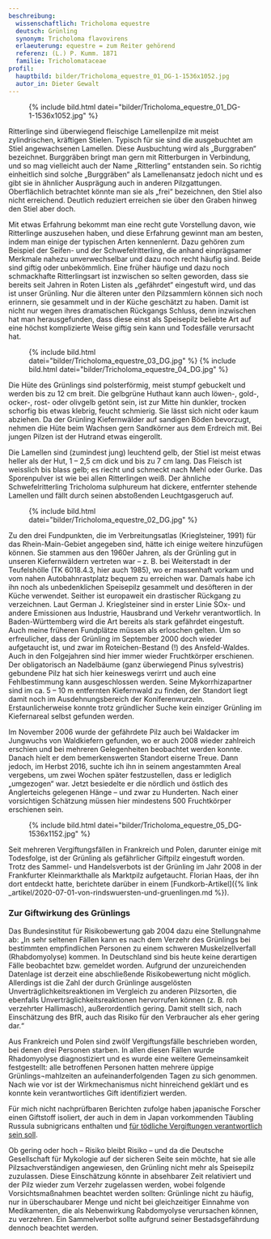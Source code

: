 ```yaml
---
beschreibung:
  wissenschaftlich: Tricholoma equestre
  deutsch: Grünling
  synonym: Tricholoma flavovirens
  erlaeuterung: equestre = zum Reiter gehörend
  referenz: (L.) P. Kumm. 1871
  familie: Tricholomataceae
profil:
  hauptbild: bilder/Tricholoma_equestre_01_DG-1-1536x1052.jpg
  autor_in: Dieter Gewalt
---
```


<figure>
  {% include bild.html datei="bilder/Tricholoma_equestre_01_DG-1-1536x1052.jpg" %}
</figure>

Ritterlinge sind überwiegend fleischige Lamellenpilze mit meist zylindrischen, kräftigen Stielen. Typisch für sie sind die ausgebuchtet am Stiel angewachsenen Lamellen. Diese Ausbuchtung wird als „Burggraben“ bezeichnet. Burggräben bringt man gern mit Ritterburgen in Verbindung, und so mag vielleicht auch der Name „Ritterling“ entstanden sein. So richtig einheitlich sind solche „Burggräben“ als Lamellenansatz jedoch nicht und es gibt sie in ähnlicher Ausprägung auch in anderen Pilzgattungen. Oberflächlich betrachtet könnte man sie als „frei“ bezeichnen, den Stiel also nicht erreichend. Deutlich reduziert erreichen sie über den Graben hinweg den Stiel aber doch.

Mit etwas Erfahrung bekommt man eine recht gute Vorstellung davon, wie Ritterlinge auszusehen haben, und diese Erfahrung gewinnt man am besten, indem man einige der typischen Arten kennenlernt. Dazu gehören zum Beispiel der Seifen- und der Schwefelritterling, die anhand einprägsamer Merkmale nahezu unverwechselbar und dazu noch recht häufig sind. Beide sind giftig oder unbekömmlich. Eine früher häufige und dazu noch schmackhafte Ritterlingsart ist inzwischen so selten geworden, dass sie bereits seit Jahren in Roten Listen als „gefährdet“ eingestuft wird, und das ist unser Grünling. Nur die älteren unter den Pilzsammlern können sich noch erinnern, sie gesammelt und in der Küche geschätzt zu haben. Damit ist nicht nur wegen ihres dramatischen Rückgangs Schluss, denn inzwischen hat man herausgefunden, dass diese einst als Speisepilz beliebte Art auf eine höchst komplizierte Weise giftig sein kann und Todesfälle verursacht hat.

<figure>
  {% include bild.html datei="bilder/Tricholoma_equestre_03_DG.jpg" %}
  {% include bild.html datei="bilder/Tricholoma_equestre_04_DG.jpg" %}
</figure>

Die Hüte des Grünlings sind polsterförmig, meist stumpf gebuckelt und werden bis zu 12 cm breit. Die gelbgrüne Huthaut kann auch löwen-, gold-, ocker-, rost- oder olivgelb getönt sein, ist zur Mitte hin dunkler, trocken schorfig bis etwas klebrig, feucht schmierig. Sie lässt sich nicht oder kaum abziehen. Da der Grünling Kiefernwälder auf sandigen Böden bevorzugt, nehmen die Hüte beim Wachsen gern Sandkörner aus dem Erdreich mit. Bei jungen Pilzen ist der Hutrand etwas eingerollt.

Die Lamellen sind (zumindest jung) leuchtend gelb, der Stiel ist meist etwas heller als der Hut, 1 – 2,5 cm dick und bis zu 7 cm lang. Das Fleisch ist weisslich bis blass gelb; es riecht und schmeckt nach Mehl oder Gurke. Das Sporenpulver ist wie bei allen Ritterlingen weiß. Der ähnliche Schwefelritterling Tricholoma sulphureum hat dickere, entfernter stehende Lamellen und fällt durch seinen abstoßenden Leuchtgasgeruch auf.

<figure>
  {% include bild.html datei="bilder/Tricholoma_equestre_02_DG.jpg" %}
</figure>

Zu den drei Fundpunkten, die im Verbreitungsatlas (Krieglsteiner, 1991) für das Rhein-Main-Gebiet angegeben sind, hätte ich einige weitere hinzufügen können. Sie stammen aus den 1960er Jahren, als der Grünling gut in unseren Kiefernwäldern vertreten war – z. B. bei Weiterstadt in der Teufelshölle (TK 6018.4.3, hier auch 1985), wo er massenhaft vorkam und vom nahen Autobahnrastplatz bequem zu erreichen war. Damals habe ich ihn noch als unbedenklichen Speisepilz gesammelt und desöfteren in der Küche verwendet. Seither ist europaweit ein drastischer Rückgang zu verzeichnen. Laut German J. Krieglsteiner sind in erster Linie SOx- und andere Emissionen aus Industrie, Hausbrand und Verkehr verantwortlich. In Baden-Württemberg wird die Art bereits als stark gefährdet eingestuft. Auch meine früheren Fundplätze müssen als erloschen gelten. Um so erfreulicher, dass der Grünling im September 2000 doch wieder aufgetaucht ist, und zwar im Roteichen-Bestand (!) des Ansfeld-Waldes. Auch in den Folgejahren sind hier immer wieder Fruchtkörper erschienen. Der obligatorisch an Nadelbäume (ganz überwiegend Pinus sylvestris) gebundene Pilz hat sich hier keineswegs verirrt und auch eine Fehlbestimmung kann ausgeschlossen werden. Seine Mykorrhizapartner sind im ca. 5 – 10 m entfernten Kiefernwald zu finden, der Standort liegt damit noch im Ausdehnungsbereich der Koniferenwurzeln. Erstaunlicherweise konnte trotz gründlicher Suche kein einziger Grünling im Kiefernareal selbst gefunden werden.

Im November 2006 wurde der gefährdete Pilz auch bei Waldacker im Jungwuchs von Waldkiefern gefunden, wo er auch 2008 wieder zahlreich erschien und bei mehreren Gelegenheiten beobachtet werden konnte. Danach hielt er dem bemerkenswerten Standort eiserne Treue. Dann jedoch, im Herbst 2016, suchte ich ihn in seinem angestammten Areal vergebens, um zwei Wochen später festzustellen, dass er lediglich „umgezogen“ war. Jetzt besiedelte er die nördlich und östlich des Anglerteichs gelegenen Hänge – und zwar zu Hunderten. Nach einer vorsichtigen Schätzung müssen hier mindestens 500 Fruchtkörper erschienen sein.

<figure>
  {% include bild.html datei="bilder/Tricholoma_equestre_05_DG-1536x1152.jpg" %}
</figure>

Seit mehreren Vergiftungsfällen in Frankreich und Polen, darunter einige mit Todesfolge, ist der Grünling als gefährlicher Giftpilz eingestuft worden. Trotz des Sammel- und Handelsverbots ist der Grünling im Jahr 2008 in der Frankfurter Kleinmarkthalle als Marktpilz aufgetaucht. Florian Haas, der ihn dort entdeckt hatte, berichtete darüber in einem [Fundkorb-Artikel]({% link _artikel/2020-07-01-von-rindswuersten-und-gruenlingen.md %}).
 
### Zur Giftwirkung des Grünlings

Das Bundesinstitut für Risikobewertung gab 2004 dazu eine Stellungnahme ab: „In sehr seltenen Fällen kann es nach dem Verzehr des Grünlings bei bestimmten empfindlichen Personen zu einem schweren Muskelzellverfall (Rhabdomyolyse) kommen. In Deutschland sind bis heute keine derartigen Fälle beobachtet bzw. gemeldet worden. Aufgrund der unzureichenden Datenlage ist derzeit eine abschließende Risikobewertung nicht möglich. Allerdings ist die Zahl der durch Grünlinge ausgelösten Unverträglichkeitsreaktionen im Vergleich zu anderen Pilzsorten, die ebenfalls Unverträglichkeitsreaktionen hervorrufen können (z. B. roh verzehrter Hallimasch), außerordentlich gering. Damit stellt sich, nach Einschätzung des BfR, auch das Risiko für den Verbraucher als eher gering dar.“

Aus Frankreich und Polen sind zwölf Vergiftungsfälle beschrieben worden, bei denen drei Personen starben. In allen diesen Fällen wurde Rhadomyolyse diagnostiziert und es wurde eine weitere Gemeinsamkeit festgestellt: alle betroffenen Personen hatten mehrere üppige Grünlings¬mahlzeiten an aufeinanderfolgenden Tagen zu sich genommen. Nach wie vor ist der Wirkmechanismus nicht hinreichend geklärt und es konnte kein verantwortliches Gift identifiziert werden.

Für mich nicht nachprüfbaren Berichten zufolge haben japanische Forscher einen Giftstoff isoliert, der auch in dem in Japan vorkommenden Täubling Russula subnigricans enthalten und [für tödliche Vergiftungen verantwortlich sein soll](https://www.welt.de/wissenschaft/article3797449/Ursache-fuer-mysterioese-Pilzvergiftungen-entdeckt.html).

Ob gering oder hoch – Risiko bleibt Risiko – und da die Deutsche Gesellschaft für Mykologie auf der sicheren Seite sein möchte, hat sie alle Pilzsachverständigen angewiesen, den Grünling nicht mehr als Speisepilz zuzulassen. Diese Einschätzung könnte in absehbarer Zeit relativiert und der Pilz wieder zum Verzehr zugelassen werden, wobei folgende Vorsichtsmaßnahmen beachtet werden sollten: Grünlinge nicht zu häufig, nur in überschaubarer Menge und nicht bei gleichzeitiger Einnahme von Medikamenten, die als Nebenwirkung Rabdomyolyse verursachen können, zu verzehren. Ein Sammelverbot sollte aufgrund seiner Bestadsgefährdung dennoch beachtet werden.
